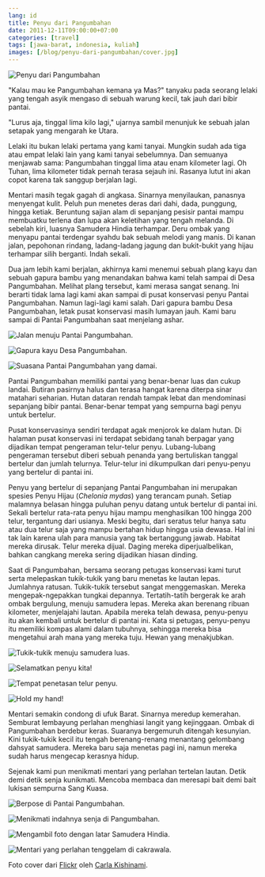 ```yaml
---
lang: id
title: Penyu dari Pangumbahan
date: 2011-12-11T09:00:00+07:00
categories: [travel]
tags: [jawa-barat, indonesia, kuliah]
images: [/blog/penyu-dari-pangumbahan/cover.jpg]
---
```

![Penyu dari Pangumbahan](cover.jpg)

"Kalau mau ke Pangumbahan kemana ya Mas?" tanyaku pada seorang lelaki yang tengah asyik mengaso di sebuah warung kecil, tak jauh dari bibir pantai.

"Lurus aja, tinggal lima kilo lagi," ujarnya sambil menunjuk ke sebuah jalan setapak yang mengarah ke Utara.

Lelaki itu bukan lelaki pertama yang kami tanyai. Mungkin sudah ada tiga atau empat lelaki lain yang kami tanyai sebelumnya. Dan semuanya menjawab sama: Pangumbahan tinggal lima atau enam kilometer lagi. Oh Tuhan, lima kilometer tidak pernah terasa sejauh ini. Rasanya lutut ini akan copot karena tak sanggup berjalan lagi.

Mentari masih tegak gagah di angkasa. Sinarnya menyilaukan, panasnya menyengat kulit. Peluh pun menetes deras dari dahi, dada, punggung, hingga ketiak. Beruntung sajian alam di sepanjang pesisir pantai mampu membuatku terlena dan lupa akan keletihan yang tengah melanda. Di sebelah kiri, luasnya Samudera Hindia terhampar. Deru ombak yang menyapu pantai terdengar syahdu bak sebuah melodi yang manis. Di kanan jalan, pepohonan rindang, ladang-ladang jagung dan bukit-bukit yang hijau terhampar silih berganti. Indah sekali.

Dua jam lebih kami berjalan, akhirnya kami menemui sebuah plang kayu dan sebuah gapura bambu yang menandakan bahwa kami telah sampai di Desa Pangumbahan. Melihat plang tersebut, kami merasa sangat senang. Ini berarti tidak lama lagi kami akan sampai di pusat konservasi penyu Pantai Pangumbahan. Namun lagi-lagi kami salah. Dari gapura bambu Desa Pangumbahan, letak pusat konservasi masih lumayan jauh. Kami baru sampai di Pantai Pangumbahan saat menjelang ashar.

![Jalan menuju Pantai Pangumbahan.](01-jalan-menuju-pangumbahan.jpg)

![Gapura kayu Desa Pangumbahan.](02-gapura-desa-pangumabahan.jpg)

![Suasana Pantai Pangumbahan yang damai.](03-pantai-pangumbahan.jpg)

Pantai Pangumbahan memiliki pantai yang benar-benar luas dan cukup landai. Butiran pasirnya halus dan terasa hangat karena diterpa sinar matahari seharian. Hutan dataran rendah tampak lebat dan mendominasi sepanjang bibir pantai. Benar-benar tempat yang sempurna bagi penyu untuk bertelur.

Pusat konservasinya sendiri terdapat agak menjorok ke dalam hutan. Di halaman pusat konservasi ini terdapat sebidang tanah berpagar yang dijadikan tempat pengeraman telur-telur penyu. Lubang-lubang pengeraman tersebut diberi sebuah penanda yang bertuliskan tanggal bertelur dan jumlah telurnya. Telur-telur ini dikumpulkan dari penyu-penyu yang bertelur di pantai ini.

Penyu yang bertelur di sepanjang Pantai Pangumbahan ini merupakan spesies Penyu Hijau (*Chelonia mydas*) yang terancam punah. Setiap malamnya belasan hingga puluhan penyu datang untuk bertelur di pantai ini. Sekali bertelur rata-rata penyu hijau mampu menghasilkan 100 hingga 200 telur, tergantung dari usianya. Meski begitu, dari seratus telur hanya satu atau dua telur saja yang mampu bertahan hidup hingga usia dewasa. Hal ini tak lain karena ulah para manusia yang tak bertanggung jawab. Habitat mereka dirusak. Telur mereka dijual. Daging mereka diperjualbelikan, bahkan cangkang mereka sering dijadikan hiasan dinding.

Saat di Pangumbahan, bersama seorang petugas konservasi kami turut serta melepaskan tukik-tukik yang baru menetas ke lautan lepas. Jumlahnya ratusan. Tukik-tukik tersebut sangat menggemaskan. Mereka mengepak-ngepakkan tungkai depannya. Tertatih-tatih bergerak ke arah ombak bergulung, menuju samudera lepas. Mereka akan berenang ribuan kilometer, menjelajahi lautan. Apabila mereka telah dewasa, penyu-penyu itu akan kembali untuk bertelur di pantai ini. Kata si petugas, penyu-penyu itu memiliki kompas alami dalam tubuhnya, sehingga mereka bisa mengetahui arah mana yang mereka tuju. Hewan yang menakjubkan.

![Tukik-tukik menuju samudera luas.](04-menuju-lautan.jpg)

![Selamatkan penyu kita!](05-selamatkan-penyu-kita.jpg)

![Tempat penetasan telur penyu.](06-tempat-penetasan-telur.jpg)

![Hold my hand!](07-hold-my-hand.jpg)

Mentari semakin condong di ufuk Barat. Sinarnya meredup kemerahan. Semburat lembayung perlahan menghiasi langit yang kejinggaan. Ombak di Pangumbahan berdebur keras. Suaranya bergemuruh ditengah kesunyian. Kini tukik-tukik kecil itu tengah berenang-renang menantang gelombang dahsyat samudera. Mereka baru saja menetas pagi ini, namun mereka sudah harus mengecap kerasnya hidup.

Sejenak kami pun menikmati mentari yang perlahan tertelan lautan. Detik demi detik senja kunikmati. Mencoba membaca dan meresapi bait demi bait lukisan sempurna Sang Kuasa.

![Berpose di Pantai Pangumbahan.](08-senja-di-pangumbahan.jpg)

![Menikmati indahnya senja di Pangumbahan.](09-menikmati-matahari-tenggelam.jpg)

![Mengambil foto dengan latar Samudera Hindia.](10-foto-dengan-latar-matahari-tenggelam.jpg)

![Mentari yang perlahan tenggelam di cakrawala.](11-surya-tenggelam.jpg)

Foto cover dari [Flickr](https://www.flickr.com/photos/kishlc/3480918292/) oleh [Carla Kishinami](https://www.flickr.com/photos/kishlc/).
